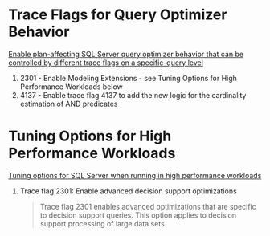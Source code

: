 # Trace Flags for Query Optimizer Behavior
[Enable plan-affecting SQL Server query optimizer behavior that can be controlled by different trace flags on a specific-query level](https://support.microsoft.com/en-us/help/2801413/enable-plan-affecting-sql-server-query-optimizer-behavior-that-can-be)

1. 2301 - Enable Modeling Extensions - see Tuning Options for High Performance Workloads below
2. 4137 - Enable trace flag 4137 to add the new logic for the cardinality estimation of AND predicates

# Tuning Options for High Performance Workloads
[Tuning options for SQL Server when running in high performance workloads](https://support.microsoft.com/en-us/help/920093/tuning-options-for-sql-server-when-running-in-high-performance-workloa])
1. Trace flag 2301: Enable advanced decision support optimizations
    > Trace flag 2301 enables advanced optimizations that are specific to decision support queries. This option applies to decision support processing of large data sets. 

